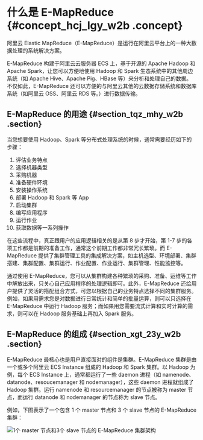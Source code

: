# 什么是 E-MapReduce {#concept_hcj_lgy_w2b .concept}

阿里云 Elastic MapReduce（E-MapReduce）是运行在阿里云平台上的一种大数据处理的系统解决方案。

E-MapReduce 构建于阿里云云服务器 ECS 上，基于开源的 Apache Hadoop 和 Apache Spark，让您可以方便地使用 Hadoop 和 Spark 生态系统中的其他周边系统（如 Apache Hive、Apache Pig、HBase 等）来分析和处理自己的数据。不仅如此，E-MapReduce 还可以方便的与阿里云其他的云数据存储系统和数据库系统（如阿里云 OSS、阿里云 RDS 等。）进行数据传输。

## E-MapReduce 的用途 {#section_tqz_mhy_w2b .section}

当您想要使用 Hadoop、Spark 等分布式处理系统的时候，通常需要经历如下的步骤：

1.  评估业务特点
2.  选择机器类型
3.  采购机器
4.  准备硬件环境
5.  安装操作系统
6.  部署 Hadoop 和 Spark 等 App
7.  启动集群
8.  编写应用程序
9.  运行作业
10. 获取数据等一系列操作

在这些流程中，真正跟用户的应用逻辑相关的是从第 8 步才开始，第 1-7 步的各项工作都是前期的准备工作，通常这个前期工作都非常冗长繁琐。而 E-MapReduce 提供了集群管理工具的集成解决方案，如主机选型、环境部署、集群搭建、集群配置、集群运行、作业配置、作业运行、集群管理、性能监控等。

通过使用 E-MapReduce，您可以从集群构建各种繁琐的采购、准备、运维等工作中解放出来，只关心自己应用程序的处理逻辑即可。此外，E-MapReduce 还给用户提供了灵活的搭配组合方式，可您以根据自己的业务特点选择不同的集群服务。例如，如果用需求您是对数据进行日常统计和简单的批量运算，则可以只选择在 E-MapReduce 中运行 Hadoop 服务；而如果用您需要流式计算和实时计算的需求，则可以在 Hadoop 服务基础上再加入 Spark 服务。

## E-MapReduce 的组成 {#section_xgt_23y_w2b .section}

E-MapReduce 最核心也是用户直接面对的组件是集群。E-MapReduce 集群是由一个或多个阿里云 ECS Instance 组成的 Hadoop 和 Spark 集群。以 Hadoop 为例，每个 ECS Instance 上，通常都运行了一些 daemon 进程（如 namenode、datanode、resoucemanager 和 nodemanager），这些 daemon 进程就组成了 Hadoop 集群。运行 namenode 和 resourcemanager 的节点被称为 master 节点，而运行 datanode 和 nodemanager 的节点称为 slave 节点。

例如，下图表示了一个包含 1 个 master 节点和 3 个 slave 节点的 E-MapReduce 集群：

![1个 master 节点和3个 slave 节点的 E-MapReduce 集群架构](http://static-aliyun-doc.oss-cn-hangzhou.aliyuncs.com/assets/img/17824/15524648009988_zh-CN.jpg)

